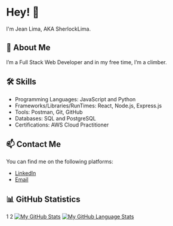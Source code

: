 # Hey! 👋

I'm Jean Lima, AKA SherlockLima.

## 🚀 About Me
I’m a Full Stack Web Developer and in my free time, I’m a climber.

## 🛠️ Skills
- Programming Languages: JavaScript and Python
- Frameworks/Libraries/RunTimes: React, Node.js, Express.js
- Tools: Postman, Git, GitHub
- Databases: SQL and PostgreSQL
- Certifications: AWS Cloud Practitioner

## 📫 Contact Me
You can find me on the following platforms:

- [LinkedIn](https://www.linkedin.com/in/cb-jean-lima/)
- [Email](contato@jeanlima.tech)

## 📊 GitHub Statistics
1
2
[![My GitHub Stats](https://github-readme-stats.vercel.app/api/?username=SherlockLima&count_private=true&theme=tokyonight&showicons=true)]()
[![My GitHub Language Stats](https://github-readme-stats.vercel.app/api/top-langs/?username=SherlockLima&langs_count=5&theme=tokyonight)]()
